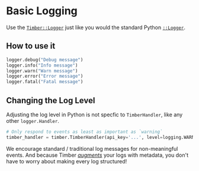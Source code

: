 # Basic Logging

Use the [`Timber::Logger`](https://github.com/timberio/timber-python) just like you would the standard Python [`::Logger`](https://docs.python.org/3/library/logging.html).


## How to use it

```python
logger.debug("Debug message")
logger.info("Info message")
logger.warn("Warn message")
logger.error("Error message")
logger.fatal("Fatal message")
```

## Changing the Log Level

Adjusting the log level in Python is not specfic to `TimberHandler`, like any other `logger.Handler`.

```python
# Only respond to events as least as important as `warning`
timber_handler = timber.TimberHandler(api_key='...', level=logging.WARNING)
```

We encourage standard / traditional log messages for non-meaningful events. And because Timber [_augments_](/timber-concepts/structuring-through-augmentation) your logs with metadata, you don't have to worry about making every log structured!

